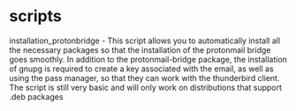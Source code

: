 # scripts

installation_protonbridge - This script allows you to automatically install all the necessary packages so that the installation of the protonmail bridge goes smoothly. In addition to the protonmail-bridge package, the installation of gnupg is required to create a key associated with the email, as well as using the pass manager, so that they can work with the thunderbird client.
The script is still very basic and will only work on distributions that support .deb packages 
